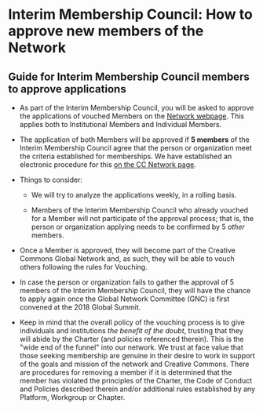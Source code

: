 
# Interim Membership Council: How to approve new members of the Network
## Guide for Interim Membership Council members to approve applications

* As part of the Interim Membership Council, you will be asked to approve the applications of vouched Members on the [Network webpage](network.creativecommons.org). This applies both to Institutional Members and Individual Members.

* The application of both Members will be approved if **5 members** of the Interim Membership Council agree that the person or organization meet the criteria established for memberships. We have established an electronic procedure for this [on the CC Network page](network.creativecommons.org).

* Things to consider:

    * We will try to analyze the applications weekly, in a rolling basis.

    * Members of the Interim Membership Council who already vouched for a Member will not participate of the approval process; that is, the person or organization applying needs to be confirmed by 5 *other* members.

* Once a Member is approved, they will become part of the Creative Commons Global Network and, as such, they will be able to vouch others following the rules for Vouching.

* In case the person or organization fails to gather the approval of 5 members of the Interim Membership Council, they will have the chance to apply again once the Global Network Committee (GNC) is first convened at the 2018 Global Summit.

* Keep in mind that the overall policy of the vouching process is to give individuals and institutions *the benefit of the doubt*, trusting that they will abide by the Charter (and policies referenced therein). This is the "wide end of the funnel" into our network. We trust at face value that those seeking membership are genuine in their desire to work in support of the goals and mission of the network and Creative Commons. There are procedures for removing a member if it is determined that the member has violated the principles of the Charter, the Code of Conduct and Policies described therein and/or additional rules established by any Platform, Workgroup or Chapter.